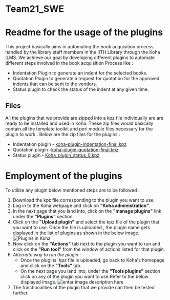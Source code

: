 # Team21_SWE

# Readme for the usage of the plugins 

This project basically aims in automating the book acquisition process handled by the library staff members in the IITH Library through the Koha ILMS. We achieve our goal by developing different plugins to automate different steps involved in the book acquisition Process like :
- Indentation Plugin to generate an indent for the selected books.
- Quotation Plugin to generate a request for quotation for the approved indents that can be sent to the vendors.
- Status plugin to check the status of the indent at any given time.

## Files
All the plugins that we provide are zipped into a kpz file individually are are ready to be installed and used in Koha.  These zip files would basically contain all the template toolkit and perl module files necessary for the plugin to work . Below are the zip files for the plugins :
- Indentation plugin - [koha-plugin-indentation-final.kpz](https://github.com/siddharthscode/koha_plugin/blob/master/koha-plugin-indentation-final.kpz "koha-plugin-indentation-final.kpz")
- Quotation plugin -[koha-plugin-quotation-final.kpz](https://github.com/siddharthscode/koha_plugin_quotation/blob/master/koha-plugin-quotation-final.kpz "koha-plugin-quotation-final.kpz")
- Status plugin - [Koha_plugin_status_0.kpz](https://github.com/siddharthscode/koha_plugin_status/blob/master/Koha_plugin_status_0.kpz "Koha_plugin_status_0.kpz")


# Employment of the plugins

To utilize any plugin below mentioned steps are to be followed :
 1. Download the  kpz file corresponding to the plugin you want to use.
 2. Log in to the Koha webpage and click on **"Koha administration"**.  
 3. In the next page that you land into, click on the **"manage plugins"** link under the **"Plugins"** section.
 4. Click on the **"Upload plugin"** and select the kpz file of the plugin that you want to use. Once the file is uploaded , the plugin name gets displayed in the list of plugins as shown in the below image. ![Plugins in Koha](https://i.ibb.co/JK412DM/plugin.png)
 5. Now click on the **"Actions"** tab next to the plugin you want to run and click on the **"Run tool"** from the window of actions listed for that plugin.
 6. *Alternate way to run the plugin* :
	 -  Once the plugins' kpz file is uploaded, go back to Koha's homepage  
    and click on the **"Tools"** tab.
    - On the next page you land into, under the **"Tools plugins"** section click on any of the plugin you want to use.Refer to the below displayed image. ![enter image description here](https://i.ibb.co/6ZDXt9X/tools-plugins.jpg)
 8. The functionalities of the plugin that we provide can then be tested further.


